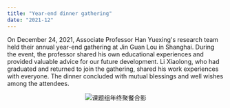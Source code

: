 ```yaml
---
title: "Year-end dinner gathering"
date: "2021-12"
---
```


On December 24, 2021, Associate Professor Han Yuexing's research team held their annual year-end gathering at Jin Guan Lou in Shanghai. During the event, the professor shared his own educational experiences and provided valuable advice for our future development. Li Xiaolong, who had graduated and returned to join the gathering, shared his work experiences with everyone. The dinner concluded with mutual blessings and well wishes among the attendees.


<p align="center">
  <img src="/images/indexPic/2021/20211224.jpg" alt="课题组年终聚餐合影" />
</p> 